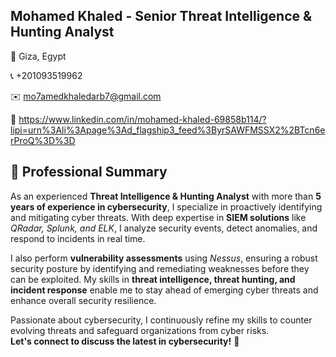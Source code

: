 ## Mohamed Khaled - Senior Threat Intelligence & Hunting Analyst ##
📍 Giza, Egypt

📞 +201093519962

✉️ mo7amedkhaledarb7@gmail.com

🔗  https://www.linkedin.com/in/mohamed-khaled-69858b114/?lipi=urn%3Ali%3Apage%3Ad_flagship3_feed%3ByrSAWFMSSX2%2BTcn6erProQ%3D%3D

## 🎯 Professional Summary  

As an experienced **Threat Intelligence & Hunting Analyst** with more than **5 years of experience in cybersecurity**, I specialize in proactively identifying and mitigating cyber threats. With deep expertise in **SIEM solutions** like *QRadar, Splunk, and ELK*, I analyze security events, detect anomalies, and respond to incidents in real time.  

I also perform **vulnerability assessments** using *Nessus*, ensuring a robust security posture by identifying and remediating weaknesses before they can be exploited. My skills in **threat intelligence, threat hunting, and incident response** enable me to stay ahead of emerging cyber threats and enhance overall security resilience.  

Passionate about cybersecurity, I continuously refine my skills to counter evolving threats and safeguard organizations from cyber risks.  
**Let's connect to discuss the latest in cybersecurity!** 🚀  
